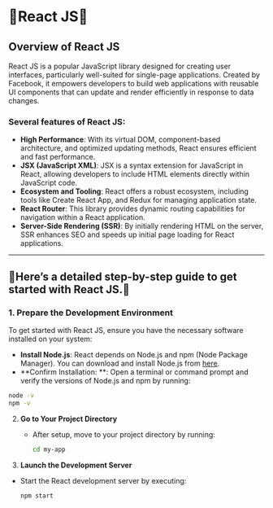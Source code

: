 # 🌷React JS🌷

## Overview of React JS

React JS is a popular JavaScript library designed for creating user interfaces, particularly well-suited for single-page applications. Created by Facebook, it empowers developers to build web applications with reusable UI components that can update and render efficiently in response to data changes.

### Several features of React JS:
- **High Performance**: With its virtual DOM, component-based architecture, and optimized updating methods, React ensures efficient and fast performance.
- **JSX (JavaScript XML)**: JSX is a syntax extension for JavaScript in React, allowing developers to include HTML elements directly within JavaScript code.
- **Ecosystem and Tooling**: React offers a robust ecosystem, including tools like Create React App, and Redux for managing application state.
- **React Router**: This library provides dynamic routing capabilities for navigation within a React application.
- **Server-Side Rendering (SSR)**: By initially rendering HTML on the server, SSR enhances SEO and speeds up initial page loading for React applications.
---

##  💜Here’s a detailed step-by-step guide to get started with React JS.💜

### 1. **Prepare the Development Environment**

To get started with React JS, ensure you have the necessary software installed on your system:
- **Install Node.js**: React depends on Node.js and npm (Node Package Manager). You can download and install Node.js from [here](https://nodejs.org/en).
- **Confirm Installation: **: Open a terminal or command prompt and verify the versions of Node.js and npm by running:
```bash
node -v
npm -v
```


2. **Go to Your Project Directory**
   - After setup, move to your project directory by running:
     ```bash
     cd my-app
     ```


3. **Launch the Development Server**
- Start the React development server by executing:
   ```bash
   npm start
   ```
